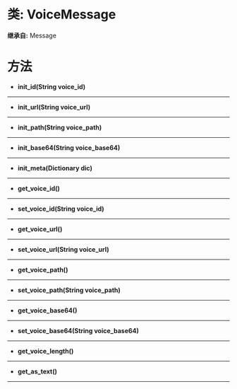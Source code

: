 # 类: VoiceMessage  
  
**继承自:** Message  
  
# 方法 
  
- **init_id(String voice_id)**  
  
---  
  
- **init_url(String voice_url)**  
  
---  
  
- **init_path(String voice_path)**  
  
---  
  
- **init_base64(String voice_base64)**  
  
---  
  
- **init_meta(Dictionary dic)**  
  
---  
  
- **get_voice_id()**  
  
---  
  
- **set_voice_id(String voice_id)**  
  
---  
  
- **get_voice_url()**  
  
---  
  
- **set_voice_url(String voice_url)**  
  
---  
  
- **get_voice_path()**  
  
---  
  
- **set_voice_path(String voice_path)**  
  
---  
  
- **get_voice_base64()**  
  
---  
  
- **set_voice_base64(String voice_base64)**  
  
---  
  
- **get_voice_length()**  
  
---  
  
- **get_as_text()**  
  
---  
  


